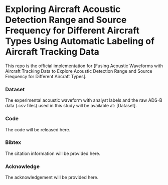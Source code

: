 # Exploring Aircraft Acoustic Detection Range and Source Frequency for Different Aircraft Types Using Automatic Labeling of Aircraft Tracking Data

This repo is the official implementation for [Fusing Acoustic Waveforms with Aircraft Tracking Data to Explore Acoustic Detection Range and Source Frequency for Different Aircraft Types].

### Dataset
The experimental acoustic waveform with analyst labels and the raw ADS-B data (.csv files) used in this study will be available at: [Dataset]. 

### Code
The code will be released here. 

### Bibtex
The citation information will be provided here. 

### Acknowledge
The acknowledgement will be provided here. 
